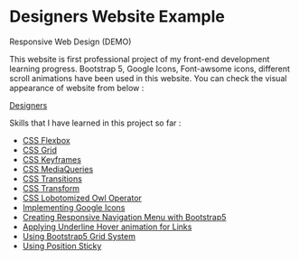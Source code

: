 # Designers Website Example
Responsive Web Design (DEMO)

This website is first professional project of my front-end development learning progress. Bootstrap 5, Google Icons, Font-awsome icons, different
scroll animations have been used in this website. You can check the visual appearance of website from below : 

<a href="https://shamilx.github.io/designers-website">Designers</a>


Skills that I have learned in this project so far : 
<ul>
  <li><a href="https://web.dev/learn/css/flexbox/">CSS Flexbox</a>
  <li><a href="https://web.dev/learn/css/grid/">CSS Grid</a>
  <li><a href="https://getbootstrap.com/docs/4.0/layout/grid/">CSS Keyframes</a>
  <li><a href="https://developer.mozilla.org/en-US/docs/Web/CSS/Media_Queries/Using_media_queries">CSS MediaQueries</a>
  <li><a href="https://developer.mozilla.org/en-US/docs/Web/CSS/CSS_Transitions/Using_CSS_transitions">CSS Transitions</a>
  <li><a href="https://developer.mozilla.org/en-US/docs/Web/CSS/transform">CSS Transform</a>
  <li><a href="https://alistapart.com/article/axiomatic-css-and-lobotomized-owls/">CSS Lobotomized Owl Operator</a>
  <li><a href="https://developers.google.com/fonts/docs/material_icons">Implementing Google Icons</a>
  <li><a href="https://getbootstrap.com/docs/4.0/components/navbar/">Creating Responsive Navigation Menu with Bootstrap5</a>
  <li><a href="https://www.30secondsofcode.org/css/s/hover-underline-animation">Applying Underline Hover animation for Links</a>
  <li><a href="https://getbootstrap.com/docs/4.0/layout/grid/">Using Bootstrap5 Grid System</a>
  <li><a href="https://developer.mozilla.org/en-US/docs/Web/CSS/position">Using Position Sticky</a>

</ul>
